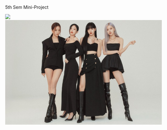 <p>5th Sem Mini-Project</p>


<img src="./git_important/bp1.png" >
<img src="./git_important/bp2.jpg" >

